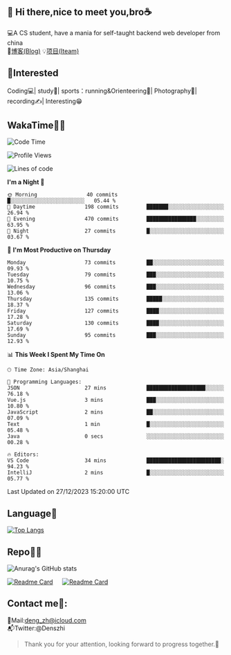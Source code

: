 👋 Hi there,nice to meet you,bro☕
---
💻A CS student, have a mania for self-taught backend web developer from china   
📌[博客(Blog)](https://github.com/HealUP/MyBlog)
💡[项目(Iteam)](https://healup.github.io/)

 <!-- waka-box start -->
 <!-- waka-box end -->
 
🧲**Interested**
--
Coding💻| study📖| sports：running&Orienteering🏃‍| Photography📸| recording✍️| Interesting😁

WakaTime👨‍💻
---
<!--START_SECTION:waka-->
![Code Time](http://img.shields.io/badge/Code%20Time-519%20hrs%2043%20mins-blue)

![Profile Views](http://img.shields.io/badge/Profile%20Views-1-blue)

![Lines of code](https://img.shields.io/badge/From%20Hello%20World%20I%27ve%20Written-205.0%20thousand%20lines%20of%20code-blue)

**I'm a Night 🦉** 

```text
🌞 Morning                40 commits          █░░░░░░░░░░░░░░░░░░░░░░░░   05.44 % 
🌆 Daytime                198 commits         ███████░░░░░░░░░░░░░░░░░░   26.94 % 
🌃 Evening                470 commits         ████████████████░░░░░░░░░   63.95 % 
🌙 Night                  27 commits          █░░░░░░░░░░░░░░░░░░░░░░░░   03.67 % 
```
📅 **I'm Most Productive on Thursday** 

```text
Monday                   73 commits          ██░░░░░░░░░░░░░░░░░░░░░░░   09.93 % 
Tuesday                  79 commits          ███░░░░░░░░░░░░░░░░░░░░░░   10.75 % 
Wednesday                96 commits          ███░░░░░░░░░░░░░░░░░░░░░░   13.06 % 
Thursday                 135 commits         █████░░░░░░░░░░░░░░░░░░░░   18.37 % 
Friday                   127 commits         ████░░░░░░░░░░░░░░░░░░░░░   17.28 % 
Saturday                 130 commits         ████░░░░░░░░░░░░░░░░░░░░░   17.69 % 
Sunday                   95 commits          ███░░░░░░░░░░░░░░░░░░░░░░   12.93 % 
```


📊 **This Week I Spent My Time On** 

```text
🕑︎ Time Zone: Asia/Shanghai

💬 Programming Languages: 
JSON                     27 mins             ███████████████████░░░░░░   76.18 % 
Vue.js                   3 mins              ███░░░░░░░░░░░░░░░░░░░░░░   10.80 % 
JavaScript               2 mins              ██░░░░░░░░░░░░░░░░░░░░░░░   07.09 % 
Text                     1 min               █░░░░░░░░░░░░░░░░░░░░░░░░   05.48 % 
Java                     0 secs              ░░░░░░░░░░░░░░░░░░░░░░░░░   00.28 % 

🔥 Editors: 
VS Code                  34 mins             ████████████████████████░   94.23 % 
IntelliJ                 2 mins              █░░░░░░░░░░░░░░░░░░░░░░░░   05.77 % 
```


 Last Updated on 27/12/2023 15:20:00 UTC
<!--END_SECTION:waka-->

Language🚀
---
[![Top Langs](https://github-readme-stats.vercel.app/api/top-langs/?username=HealUP&layout=compact&hide_border=true)](https://github.com/HealUP)

Repo🧑‍💻
---
![Anurag's GitHub stats](https://github-readme-stats.vercel.app/api?username=HealUP&count_private=true&show_icons=true&theme=gruvbox&hide_border=true) 

[![Readme Card](https://github-readme-stats.vercel.app/api/pin/?username=HealUP&repo=InternetEy&theme=transparent)](https://github.com/HealUP/InternetEy) &emsp;
[![Readme Card](https://github-readme-stats.vercel.app/api/pin/?username=HealUP&repo=CampusExperience&theme=transparent)](https://github.com/HealUP/CampusExperience)


Contact me📱:
---
📮Mail:deng_zh@icloud.com  
📬Twitter:@Denszhi  

> Thank you for your attention, looking forward to progress together.🎉

